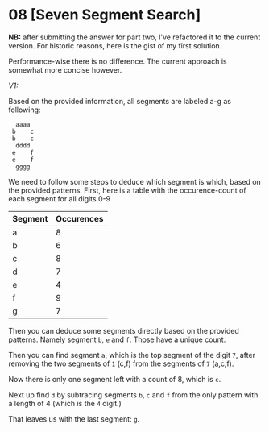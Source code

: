 # 08 [Seven Segment Search] 

**NB:** after submitting the answer for part two, I've refactored it to the 
current version. For historic reasons, here is the gist of my first solution.

Performance-wise there is no difference. The current approach is somewhat more
concise however.

*V1:*

Based on the provided information, all segments are labeled a-g as following:

```
  aaaa
 b    c
 b    c 
  dddd
 e    f
 e    f
  gggg
```

We need to follow some steps to deduce which segment is which, based on the provided patterns. First, here is a table with
the occurence-count of each segment for all digits 0-9

| Segment | Occurences |
| ------- | ---------- |
| a       | 8          |
| b       | 6          |
| c       | 8          |
| d       | 7          |
| e       | 4          |
| f       | 9          |
| g       | 7          |

Then you can deduce some segments directly based on the provided patterns. Namely segment `b`, `e` and `f`. Those have a unique count.

Then you can find segment `a`, which is the top segment of the digit `7`, after removing the two segments of `1`  (c,f) from the segments of `7` (a,c,f).

Now there is only one segment left with a count of 8, which is `c`.

Next up find `d` by subtracing segments `b`, `c` and `f` from the only pattern with a length of 4 (which is the `4` digit.)

That leaves us with the last segment: `g`.
